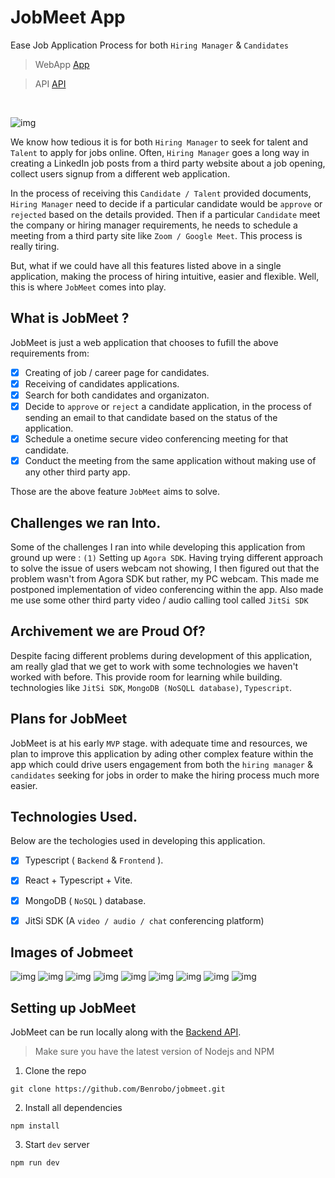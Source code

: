 # JobMeet App

Ease Job Application Process for both `Hiring Manager` & `Candidates`

> WebApp [App](https://github.com/Benrobo/jobmeet)

> API [API](https://github.com/Benrobo/jobmeet-api)



</br>

![img](https://raw.githubusercontent.com/Benrobo/jobmeet/main/githubImg/JobMeet.png)

We know how tedious it is for both `Hiring Manager` to seek for talent and `Talent` to apply for jobs online. Often, `Hiring Manager` goes a long way in creating a LinkedIn job posts from a third party website about a job opening, collect users signup from a different web application.

In the process of receiving this `Candidate / Talent` provided documents, `Hiring Manager` need to decide if a particular candidate would be `approve` or `rejected` based on the details provided. Then if a particular `Candidate` meet the company or hiring manager requirements, he needs to schedule a meeting from a third party site like `Zoom / Google Meet`. This process is really tiring.

But, what if we could have all this features listed above in a single application, making the process of hiring intuitive, easier and flexible. Well, this is where `JobMeet` comes into play.

## What is JobMeet ? 
JobMeet is just a web application that chooses to fufill the above requirements from:

- [x] Creating of job / career page for candidates.
- [x] Receiving of candidates applications.
- [x] Search for both candidates and organizaton.
- [x] Decide to `approve` or `reject` a candidate application, in the process of sending an email to that candidate based on the status of the application.
- [x] Schedule a onetime secure video conferencing meeting for that candidate.
- [x] Conduct the meeting from the same application without making use of any other third party app.

Those are the above feature `JobMeet` aims to solve.

## Challenges we ran Into.
Some of the challenges I ran into while developing this application from ground up were : 
`(1)` Setting up `Agora SDK`. Having trying different approach to solve the issue of users webcam not showing, I then figured out that the problem wasn't from Agora SDK but rather, my PC webcam. This made me postponed implementation of video conferencing within the app. Also made me use some other third party video / audio calling tool called `JitSi SDK`

## Archivement we are Proud Of?
Despite facing different problems during development of this application, am really glad that we get to work with some technologies we haven't worked with before. This provide room for learning while building. technologies like `JitSi SDK`, `MongoDB (NoSQLL database)`, `Typescript`.

## Plans for JobMeet
JobMeet is at his early `MVP` stage. with adequate time and resources, we plan to improve this application by ading other complex feature within the app which could drive users engagement from both the `hiring manager` & `candidates` seeking for jobs in order to make the hiring process much more easier.

## Technologies Used.
Below are the techologies used in developing this application.

- [x] Typescript ( `Backend` & `Frontend` ).
- [x] React + Typescript  + Vite.
- [x] MongoDB ( `NoSQL` ) database.
- [x] JitSi SDK (A `video / audio / chat` conferencing platform)


## Images of Jobmeet
![img](https://raw.githubusercontent.com/Benrobo/jobmeet/main/githubImg/JobMeet.png)
![img](https://raw.githubusercontent.com/Benrobo/jobmeet/main/githubImg/jobmeet%202.png)
![img](https://raw.githubusercontent.com/Benrobo/jobmeet/main/githubImg/jobmeet%204.png)
![img](https://raw.githubusercontent.com/Benrobo/jobmeet/main/githubImg/jobmeet%205.png)
![img](https://raw.githubusercontent.com/Benrobo/jobmeet/main/githubImg/jobmeet%206.png)
![img](https://raw.githubusercontent.com/Benrobo/jobmeet/main/githubImg/jobmeet%207.png)
![img](https://raw.githubusercontent.com/Benrobo/jobmeet/main/githubImg/jobmeet%208.png)
![img](https://raw.githubusercontent.com/Benrobo/jobmeet/main/githubImg/jobmeet%209.png)
![img](https://raw.githubusercontent.com/Benrobo/jobmeet/main/githubImg/jobmeet%2010.png)

## Setting up JobMeet
JobMeet can be run locally along with the [Backend API](https://github.com/Benrobo/jobmeet-api).

> Make sure you have the latest version of Nodejs and NPM

1. Clone the repo
```
git clone https://github.com/Benrobo/jobmeet.git
```
2. Install all dependencies
```
npm install
```
3. Start `dev` server
```
npm run dev
```


